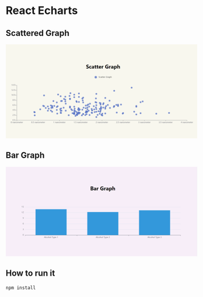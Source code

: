 # React Echarts

## Scattered Graph
![Scattered Graph](\src\assets\scatterd-graph.png?raw=true "Scattered Graph")

## Bar Graph
![Bar Graph](\src\assets\bar-graph.png?raw=true "Bar Graph")

## How to run it
```
npm install
```


